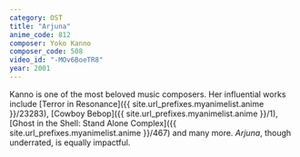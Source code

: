 ```yaml
---
category: OST
title: "Arjuna"
anime_code: 812
composer: Yoko Kanno
composer_code: 508
video_id: "-MOv6BoeTR8"
year: 2001
---
```

Kanno is one of the most beloved music composers. Her influential works include [Terror in Resonance]({{ site.url_prefixes.myanimelist.anime }}/23283), [Cowboy Bebop]({{ site.url_prefixes.myanimelist.anime }}/1), [Ghost in the Shell: Stand Alone Complex]({{ site.url_prefixes.myanimelist.anime }}/467) and many more. _Arjuna_, though underrated, is equally impactful.